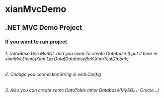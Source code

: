 # xianMvcDemo

## .NET MVC Demo Project

### If you want to run project

###### 1. DataBase Use MsSQL and you need To create Database (I put it here => xianMvcDemo\Xian.Lib.Data\DatabaseBak\XianTestDb.bak)

###### 2. Change you connectionString in web.Config

###### 3. Also you can create same DataTable other Database(MySQL、Oracle...)

